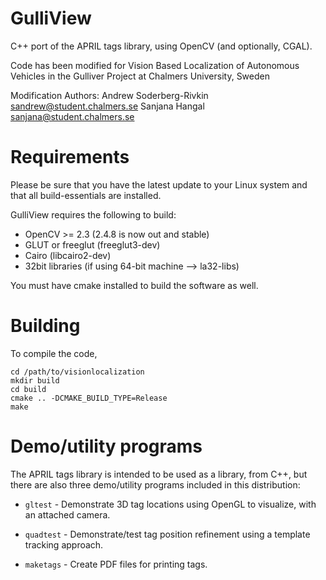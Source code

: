 GulliView
=============

C++ port of the APRIL tags library, using OpenCV (and optionally, CGAL).

Code has been modified for Vision Based Localization of Autonomous
Vehicles in the Gulliver Project at Chalmers University, Sweden

Modification Authors:
Andrew Soderberg-Rivkin <sandrew@student.chalmers.se>
Sanjana Hangal <sanjana@student.chalmers.se>

Requirements
============

Please be sure that you have the latest update to your Linux system
and that all build-essentials are installed.

GulliView requires the following to build:

  * OpenCV >= 2.3 (2.4.8 is now out and stable)
  * GLUT or freeglut (freeglut3-dev)
  * Cairo (libcairo2-dev)
  * 32bit libraries (if using 64-bit machine --> la32-libs)

You must have cmake installed to build the software as well.

Building
========

To compile the code, 

    cd /path/to/visionlocalization
    mkdir build
    cd build
    cmake .. -DCMAKE_BUILD_TYPE=Release
    make

Demo/utility programs
=====================

The APRIL tags library is intended to be used as a library, from C++,
but there are also three demo/utility programs included in this
distribution:


   *   `gltest` - Demonstrate 3D tag locations using OpenGL to
       visualize, with an attached camera.

   *   `quadtest` - Demonstrate/test tag position refinement using
       a template tracking approach.

   *   `maketags` - Create PDF files for printing tags.
